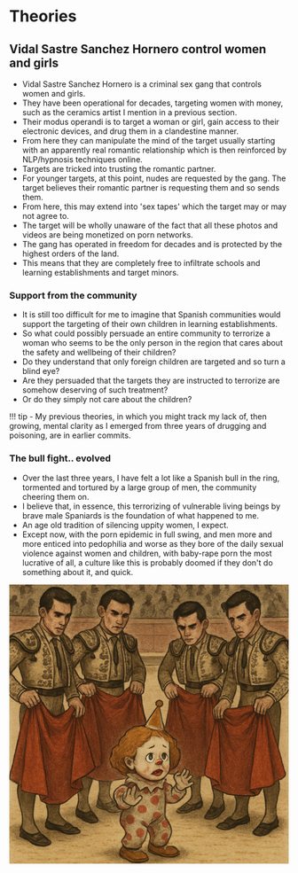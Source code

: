 # Theories

## Vidal Sastre Sanchez Hornero control women and girls

- Vidal Sastre Sanchez Hornero is a criminal sex gang that controls women and girls.
- They have been operational for decades, targeting women with money, such as the ceramics artist I mention in a previous section.
- Their modus operandi is to target a woman or girl, gain access to their electronic devices, and drug them in a clandestine manner.
- From here they can manipulate the mind of the target usually starting with an apparently real romantic relationship which is then reinforced by NLP/hypnosis techniques online.
- Targets are tricked into trusting the romantic partner.
- For younger targets, at this point, nudes are requested by the gang. The target believes their romantic partner is requesting them and so sends them.
- From here, this may extend into 'sex tapes' which the target may or may not agree to.
- The target will be wholly unaware of the fact that all these photos and videos are being monetized on porn networks.
- The gang has operated in freedom for decades and is protected by the highest orders of the land.
- This means that they are completely free to infiltrate schools and learning establishments and target minors.

### Support from the community

- It is still too difficult for me to imagine that Spanish communities would support the targeting of their own children in learning establishments.
- So what could possibly persuade an entire community to terrorize a woman who seems to be the only person in the region that cares about the safety and wellbeing of their children?
- Do they understand that only foreign children are targeted and so turn a blind eye?
- Are they persuaded that the targets they are instructed to terrorize are somehow deserving of such treatment?
- Or do they simply not care about the children?

!!! tip
    - My previous theories, in which you might track my lack of, then growing, mental clarity as I emerged from three years of drugging and poisoning, are in earlier commits.

### The bull fight.. evolved

- Over the last three years, I have felt a lot like a Spanish bull in the ring, tormented and tortured by a large group of men, the community cheering them on.
- I believe that, in essence, this terrorizing of vulnerable living beings by brave male Spaniards is the foundation of what happened to me.
- An age old tradition of silencing uppity women, I expect.
- Except now, with the porn epidemic in full swing, and men more and more enticed into pedophilia and worse as they bore of the daily sexual violence against women and children, with baby-rape porn the most lucrative of all, a culture like this is probably doomed if they don't do something about it, and quick.

![The bullfight evolved](../content/images/bull-fight.png)

